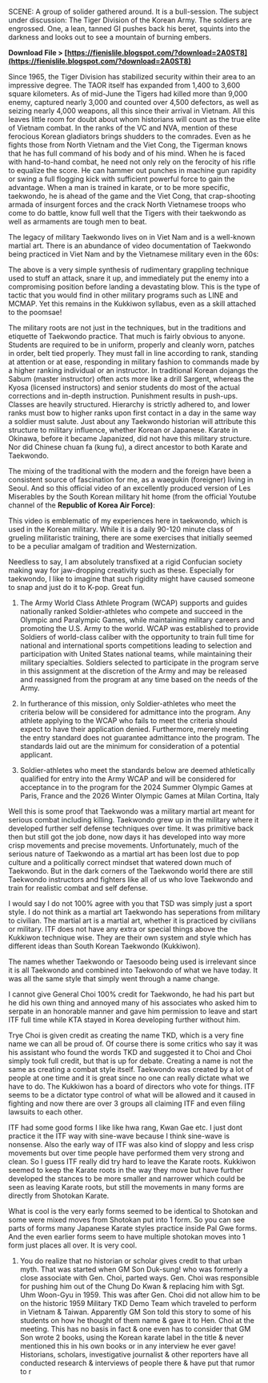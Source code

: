 SCENE: A group of solider gathered around. It is a bull-session. The subject under discussion: The Tiger Division of the Korean Army. The soldiers are engrossed. One, a lean, tanned GI pushes back his beret, squints into the darkness and looks out to see a mountain of burning embers.
 
**Download File > [https://fienislile.blogspot.com/?download=2A0ST8](https://fienislile.blogspot.com/?download=2A0ST8)**


 
Since 1965, the Tiger Division has stabilized security within their area to an impressive degree. The TAOR itself has expanded from 1,400 to 3,600 square kilometers. As of mid-June the Tigers had killed more than 9,000 enemy, captured nearly 3,000 and counted over 4,500 defectors, as well as seizing nearly 4,000 weapons, all this since their arrival in Vietnam. All this leaves little room for doubt about whom historians will count as the true elite of Vietnam combat. In the ranks of the VC and NVA, mention of these ferocious Korean gladiators brings shudders to the comrades. Even as he fights those from North Vietnam and the Viet Cong, the Tigerman knows that he has full command of his body and of his mind. When he is faced with hand-to-hand combat, he need not only rely on the ferocity of his rifle to equalize the score. He can hammer out punches in machine gun rapidity or swing a full flogging kick with sufficient powerful force to gain the advantage. When a man is trained in karate, or to be more specific, taekwondo, he is ahead of the game and the Viet Cong, that crap-shooting armada of insurgent forces and the crack North Vietnamese troops who come to do battle, know full well that the Tigers with their taekwondo as well as armaments are tough men to beat.
 
The legacy of military Taekwondo lives on in Viet Nam and is a well-known martial art. There is an abundance of video documentation of Taekwondo being practiced in Viet Nam and by the Vietnamese military even in the 60s:

The above is a very simple synthesis of rudimentary grappling technique used to stuff an attack, snare it up, and immediately put the enemy into a compromising position before landing a devastating blow. This is the type of tactic that you would find in other military programs such as LINE and MCMAP. Yet this remains in the Kukkiwon syllabus, even as a skill attached to the poomsae!
 
The military roots are not just in the techniques, but in the traditions and etiquette of Taekwondo practice. That much is fairly obvious to anyone. Students are required to be in uniform, properly and cleanly worn, patches in order, belt tied properly. They must fall in line according to rank, standing at attention or at ease, responding in military fashion to commands made by a higher ranking individual or an instructor. In traditional Korean dojangs the Sabum (master instructor) often acts more like a drill Sargent, whereas the Kyosa (licensed instructors) and senior students do most of the actual corrections and in-depth instruction. Punishment results in push-ups. Classes are heavily structured. Hierarchy is strictly adhered to, and lower ranks must bow to higher ranks upon first contact in a day in the same way a soldier must salute. Just about any Taekwondo historian will attribute this structure to military influence, whether Korean or Japanese. Karate in Okinawa, before it became Japanized, did not have this military structure. Nor did Chinese chuan fa (kung fu), a direct ancestor to both Karate and Taekwondo.
 
The mixing of the traditional with the modern and the foreign have been a consistent source of fascination for me, as a waegukin (foreigner) living in Seoul. And so this official video of an excellently produced version of Les Miserables by the South Korean military hit home (from the official Youtube channel of the **Republic of Korea Air Force)**:
 
This video is emblematic of my experiences here in taekwondo, which is used in the Korean military. While it is a daily 90-120 minute class of grueling militaristic training, there are some exercises that initially seemed to be a peculiar amalgam of tradition and Westernization.
 
Needless to say, I am absolutely transfixed at a rigid Confucian society making way for jaw-dropping creativity such as these. Especially for taekwondo, I like to imagine that such rigidity might have caused someone to snap and just do it to K-pop. Great fun.
 
1. The Army World Class Athlete Program (WCAP) supports and guides nationally ranked Soldier-athletes who compete and succeed in the Olympic and Paralympic Games, while maintaining military careers and promoting the U.S. Army to the world. WCAP was established to provide Soldiers of world-class caliber with the opportunity to train full time for national and international sports competitions leading to selection and participation with United States national teams, while maintaining their military specialties. Soldiers selected to participate in the program serve in this assignment at the discretion of the Army and may be released and reassigned from the program at any time based on the needs of the Army.
 
2. In furtherance of this mission, only Soldier-athletes who meet the criteria below will be considered for admittance into the program. Any athlete applying to the WCAP who fails to meet the criteria should expect to have their application denied. Furthermore, merely meeting the entry standard does not guarantee admittance into the program. The standards laid out are the minimum for consideration of a potential applicant.
 
3. Soldier-athletes who meet the standards below are deemed athletically qualified for entry into the Army WCAP and will be considered for acceptance in to the program for the 2024 Summer Olympic Games at Paris, France and the 2026 Winter Olympic Games at Milan Cortina, Italy
 
Well this is some proof that Taekwondo was a military martial art meant for serious combat including killing. Taekwondo grew up in the military where it developed further self defense techniques over time. It was primitive back then but still got the job done, now days it has developed into way more crisp movements and precise movements. Unfortunately, much of the serious nature of Taekwondo as a martial art has been lost due to pop culture and a politically correct mindset that watered down much of Taekwondo. But in the dark corners of the Taekwondo world there are still Taekwondo instructors and fighters like all of us who love Taekwondo and train for realistic combat and self defense.
 
I would say I do not 100% agree with you that TSD was simply just a sport style. I do not think as a martial art Taekwondo has seperations from military to civilian. The martial art is a martial art, whether it is practiced by civilians or military. ITF does not have any extra or special things above the Kukkiwon technique wise. They are their own system and style which has different ideas than South Korean Taekwondo (Kukkiwon).
 
The names whether Taekwondo or Taesoodo being used is irrelevant since it is all Taekwondo and combined into Taekwondo of what we have today. It was all the same style that simply went through a name change.
 
I cannot give General Choi 100% credit for Taekwondo, he had his part but he did his own thing and annoyed many of his associates who asked him to serpate in an honorable manner and gave him permission to leave and start ITF full time while KTA stayed in Korea developing further without him.
 
Trye Choi is given credit as creating the name TKD, which is a very fine name we can all be proud of. Of course there is some critics who say it was his assistant who found the words TKD and suggested it to Choi and Choi simply took full credit, but that is up for debate. Creating a name is not the same as creating a combat style itself.
Taekwondo was created by a lot of people at one time and it is great since no one can really dictate what we have to do. The Kukkiwon has a board of directors who vote for things. ITF seems to be a dictator type control of what will be allowed and it caused in fighting and now there are over 3 groups all claiming ITF and even filing lawsuits to each other.
 
ITF had some good forms I like like hwa rang, Kwan Gae etc. I just dont practice it the ITF way with sine-wave because I think sine-wave is nonsense. Also the early way of ITF was also kind of sloppy and less crisp movements but over time people have performed them very strong and clean. So I guess ITF really did try hard to leave the Karate roots.
Kukkiwon seemed to keep the Karate roots in the way they move but have further developed the stances to be more smaller and narrower which could be seen as leaving Karate roots, but still the movements in many forms are directly from Shotokan Karate.
 
What is cool is the very early forms seemed to be identical to Shotokan and some were mixed moves from Shotokan put into 1 form. So you can see parts of forms many Japanese Karate styles practice inside Pal Gwe forms. And the even earlier forms seem to have multiple shotokan moves into 1 form just places all over. It is very cool.
 
1) You do realize that no historian or scholar gives credit to that urban myth. That was started when GM Son Duk-sung! who was formerly a close associate with Gen. Choi, parted ways. Gen. Choi was responsible for pushing him out of the Chung Do Kwan & replacing him with Sgt. Uhm Woon-Gyu in 1959. This was after Gen. Choi did not allow him to be on the historic 1959 Military TKD Demo Team which traveled to perform in Vietnam & Taiwan. Apparently GM Son told this story to some of his students on how he thought of them name & gave it to Hen. Choi at the meeting. This has no basis in fact & one even has to consider that GM Son wrote 2 books, using the Korean karate label in the title & never mentioned this in his own books or in any interview he ever gave! Historians, scholars, investigative journalist & other reporters have all conducted research & interviews of people there & have put that rumor to r